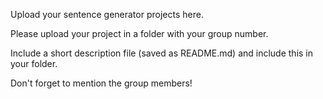 Upload your sentence generator projects here.

Please upload your project in a folder with your group number. 

Include a short description file (saved as README.md) and include this in your folder. 

Don't forget to mention the group members!